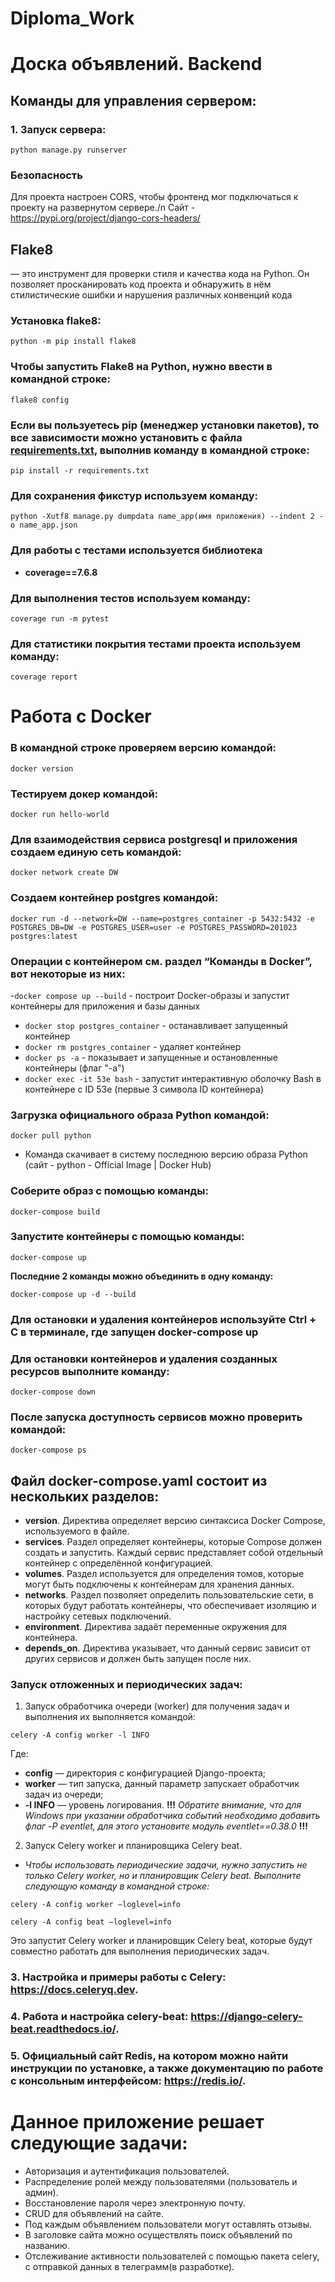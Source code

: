 # Diploma_Work

# Доска объявлений. Backend

## Команды для управления сервером:

### 1. Запуск сервера:
```
python manage.py runserver
```


### Безопасность
Для проекта настроен CORS, чтобы фронтенд мог подключаться к проекту на развернутом сервере./n
Сайт - https://pypi.org/project/django-cors-headers/

## Flake8
— это инструмент для проверки стиля и качества кода на Python. Он позволяет просканировать код проекта и обнаружить в нём стилистические ошибки и нарушения различных конвенций кода
### Установка flake8:
```
python -m pip install flake8
```
### Чтобы запустить Flake8 на Python, нужно ввести в командной строке:
```
flake8 config
```

### Если вы пользуетесь pip (менеджер установки пакетов), то все зависимости можно установить с файла [requirements.txt](requirements.txt), выполнив команду в командной строке: 
```
pip install -r requirements.txt
```

### Для сохранения фикстур используем команду:
```
python -Xutf8 manage.py dumpdata name_app(имя приложения) --indent 2 -o name_app.json
```

### Для работы с тестами используется библиотека 
- **coverage==7.6.8**

### Для выполнения тестов используем команду:
```
coverage run -m pytest
```

### Для статистики покрытия тестами проекта используем команду:
```
coverage report
```

# Работа с Docker
### В командной строке проверяем версию командой:  
```
docker version
```
### Тестируем докер командой:  
```
docker run hello-world
```
### Для взаимодействия сервиса postgresql и приложения создаем единую сеть командой:  
```
docker network create DW
```
### Создаем контейнер postgres командой: 
```
docker run -d --network=DW --name=postgres_container -p 5432:5432 -e POSTGRES_DB=DW -e POSTGRES_USER=user -e POSTGRES_PASSWORD=201023 postgres:latest
```
### Операции с контейнером см. раздел “Команды в Docker”, вот некоторые из них:
-```docker compose up --build``` - построит Docker-образы и запустит контейнеры для приложения и базы данных
- ```docker stop postgres_container``` - останавливает запущенный контейнер
- ```docker rm postgres_container``` - удаляет контейнер
- ```docker ps -a``` - показывает и запущенные и остановленные контейнеры (флаг "-а")
- ```docker exec -it 53e bash``` - запустит интерактивную оболочку Bash в контейнере с ID 53e (первые 3 символа ID контейнера)
### Загрузка официального образа Python командой: 
```
docker pull python
```
- Команда скачивает в систему последнюю версию образа Python (сайт -  python - Official Image | Docker Hub)
### Соберите образ с помощью команды:
```
docker-compose build
```
### Запустите контейнеры с помощью команды:
```
docker-compose up
```
**Последние 2 команды можно объединить в одну команду:**
```
docker-compose up -d --build
```
### Для остановки и удаления контейнеров используйте Ctrl + C в терминале, где запущен **docker-compose up**
### Для остановки контейнеров и удаления созданных ресурсов выполните команду:

```
docker-compose down
```

### После запуска доступность сервисов можно проверить командой:
```
docker-compose ps
```

## Файл docker-compose.yaml состоит из нескольких разделов:
- **version**. Директива определяет версию синтаксиса Docker Compose, используемого в файле. 
- **services**. Раздел определяет контейнеры, которые Compose должен создать и запустить. Каждый сервис представляет собой отдельный контейнер с определённой конфигурацией. 
- **volumes**. Раздел используется для определения томов, которые могут быть подключены к контейнерам для хранения данных. 
- **networks**. Раздел позволяет определить пользовательские сети, в которых будут работать контейнеры, что обеспечивает изоляцию и настройку сетевых подключений. 
- **environment**. Директива задаёт переменные окружения для контейнера. 
- **depends_on**. Директива указывает, что данный сервис зависит от других сервисов и должен быть запущен после них. 

### Запуск отложенных и периодических задач:
1. Запуск обработчика очереди (worker) для получения задач и выполнения их выполняется командой:
```
celery -A config worker -l INFO
```
Где:
- **config** — директория с конфигурацией Django-проекта;
- **worker** — тип запуска, данный параметр запускает обработчик задач из очереди;
- **-l INFO** — уровень логирования.
**!!!** *Обратите внимание, что для Windows при указании обработчика событий необходимо добавить флаг -P eventlet, для этого установите модуль eventlet==0.38.0* **!!!**
2. Запуск Celery worker и планировщика Celery beat.
- *Чтобы использовать периодические задачи, нужно запустить не только Celery worker, но и планировщик Celery beat. Выполните следующую команду в командной строке:*
```
celery -A config worker —loglevel=info
```
```
celery -A config beat —loglevel=info
```
Это запустит Celery worker и планировщик Celery beat, которые будут совместно работать для выполнения периодических задач.

### 3. Настройка и примеры работы с Celery: https://docs.celeryq.dev.
### 4. Работа и настройка celery-beat: https://django-celery-beat.readthedocs.io/. 
### 5. Официальный сайт Redis, на котором можно найти инструкции по установке, а также документацию по работе с консольным интерфейсом: https://redis.io/. 


# Данное приложение решает следующие задачи:
- Авторизация и аутентификация пользователей.
- Распределение ролей между пользователями (пользователь и админ).
- Восстановление пароля через электронную почту.
- CRUD для объявлений на сайте.
- Под каждым объявлением пользователи могут оставлять отзывы.
- В заголовке сайта можно осуществлять поиск объявлений по названию.
- Отслеживание активности пользователей с помощью пакета celery, с отправкой данных в телеграмм(в разработке).